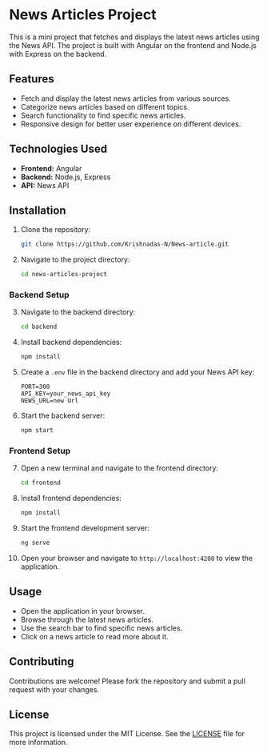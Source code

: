 # News Articles Project

This is a mini project that fetches and displays the latest news articles using the News API. The project is built with Angular on the frontend and Node.js with Express on the backend.

## Features

- Fetch and display the latest news articles from various sources.
- Categorize news articles based on different topics.
- Search functionality to find specific news articles.
- Responsive design for better user experience on different devices.

## Technologies Used

- **Frontend:** Angular
- **Backend:** Node.js, Express
- **API:** News API

## Installation

1. Clone the repository:
    ```bash
    git clone https://github.com/Krishnadas-N/News-article.git
    ```

2. Navigate to the project directory:
    ```bash
    cd news-articles-project
    ```

### Backend Setup

3. Navigate to the backend directory:
    ```bash
    cd backend
    ```

4. Install backend dependencies:
    ```bash
    npm install
    ```

5. Create a `.env` file in the backend directory and add your News API key:
    ```env
    PORT=300
    API_KEY=your_news_api_key
    NEWS_URL=new Url
    ```

6. Start the backend server:
    ```bash
    npm start
    ```

### Frontend Setup

7. Open a new terminal and navigate to the frontend directory:
    ```bash
    cd frontend
    ```

8. Install frontend dependencies:
    ```bash
    npm install
    ```

9. Start the frontend development server:
    ```bash
    ng serve
    ```

10. Open your browser and navigate to `http://localhost:4200` to view the application.

## Usage

- Open the application in your browser.
- Browse through the latest news articles.
- Use the search bar to find specific news articles.
- Click on a news article to read more about it.

## Contributing

Contributions are welcome! Please fork the repository and submit a pull request with your changes.

## License

This project is licensed under the MIT License. See the [LICENSE](LICENSE) file for more information.
